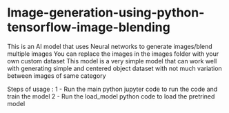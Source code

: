 # Image-generation-using-python-tensorflow-image-blending
This is an AI model that uses Neural networks to generate images/blend multiple images 
You can replace the images in the images folder with your own custom dataset
This model is a very simple model that can work well with generating simple and centered object dataset with not much variation between images of same category

Steps of usage :
1 - Run the main python jupyter code to run the code and train the model
2 - Run the load_model python code to load the pretrined model 

